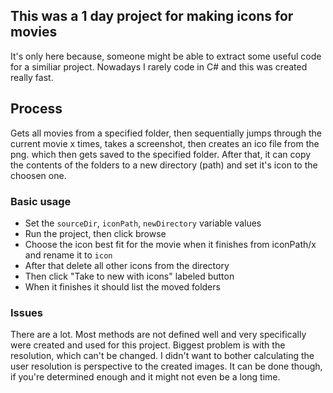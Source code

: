 ## This was a 1 day project for making icons for movies
It's only here because, someone might be able to extract some useful code for a similiar project.
Nowadays I rarely code in C# and this was created really fast.

## Process
Gets all movies from a specified folder, then sequentially jumps through the current movie x times, takes a screenshot, then creates an ico file from the png. 
which then gets saved to the specified folder.
After that, it can copy the contents of the folders to a new directory (path) and set it's icon to the choosen one.

### Basic usage
 - Set the ```sourceDir```, ```iconPath```, ```newDirectory``` variable values
 - Run the project, then click browse
 - Choose the icon best fit for the movie when it finishes from iconPath/x and rename it to ```icon```
 - After that delete all other icons from the directory
 - Then click "Take to new with icons" labeled button
 - When it finishes it should list the moved folders

### Issues
There are a lot. Most methods are not defined well and very specifically were created and used for this project. 
Biggest problem is with the resolution, which can't be changed. I didn't want to bother calculating the user resolution is perspective to the created images. It can be done though, if you're determined enough and it might not even be a long time.